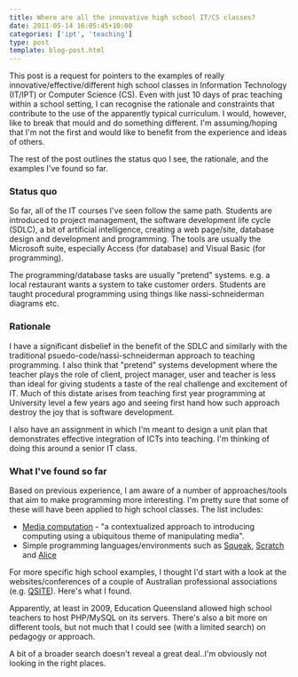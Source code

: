 ```yaml
---
title: Where are all the innovative high school IT/CS classes?
date: 2011-05-14 16:05:45+10:00
categories: ['ipt', 'teaching']
type: post
template: blog-post.html
---
```

This post is a request for pointers to the examples of really innovative/effective/different high school classes in Information Technology (IT/IPT) or Computer Science (CS). Even with just 10 days of prac teaching within a school setting, I can recognise the rationale and constraints that contribute to the use of the apparently typical curriculum. I would, however, like to break that mould and do something different. I'm assuming/hoping that I'm not the first and would like to benefit from the experience and ideas of others.

The rest of the post outlines the status quo I see, the rationale, and the examples I've found so far.

### Status quo

So far, all of the IT courses I've seen follow the same path. Students are introduced to project management, the software development life cycle (SDLC), a bit of artificial intelligence, creating a web page/site, database design and development and programming. The tools are usually the Microsoft suite, especially Access (for database) and Visual Basic (for programming).

The programming/database tasks are usually "pretend" systems. e.g. a local restaurant wants a system to take customer orders. Students are taught procedural programming using things like nassi-schneiderman diagrams etc.

### Rationale

I have a significant disbelief in the benefit of the SDLC and similarly with the traditional psuedo-code/nassi-schneiderman approach to teaching programming. I also think that "pretend" systems development where the teacher plays the role of client, project manager, user and teacher is less than ideal for giving students a taste of the real challenge and excitement of IT. Much of this distate arises from teaching first year programming at University level a few years ago and seeing first hand how such approach destroy the joy that is software development.

I also have an assignment in which I'm meant to design a unit plan that demonstrates effective integration of ICTs into teaching. I'm thinking of doing this around a senior IT class.

### What I've found so far

Based on previous experience, I am aware of a number of approaches/tools that aim to make programming more interesting. I'm pretty sure that some of these will have been applied to high school classes. The list includes:

- [Media computation](http://coweb.cc.gatech.edu/mediaComp-teach) - "a contextualized approach to introducing computing using a ubiquitous theme of manipulating media".
- Simple programming languages/environments such as [Squeak](http://www.squeak.org/), [Scratch](http://scratch.mit.edu/) and [Alice](http://www.alice.org/)

For more specific high school examples, I thought I'd start with a look at the websites/conferences of a couple of Australian professional associations (e.g. [QSITE](http://qsite.edu.au)). Here's what I found.

Apparently, at least in 2009, Education Queensland allowed high school teachers to host PHP/MySQL on its servers. There's also a bit more on different tools, but not much that I could see (with a limited search) on pedagogy or approach.

A bit of a broader search doesn't reveal a great deal..I'm obviously not looking in the right places.